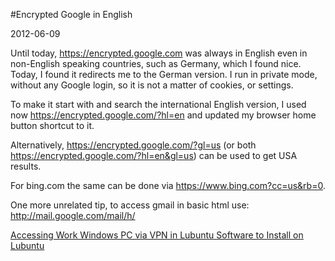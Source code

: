 #Encrypted Google in English

<!--- tags: browser -->

2012-06-09

Until today, https://encrypted.google.com was always in English even in non-English speaking countries, such as Germany, which I found nice. Today, I found it redirects me to the German version. I run in private mode, without any Google login, so it is not a matter of cookies, or settings.

To make it start with and search the international English version, I used now https://encrypted.google.com/?hl=en and updated my browser home button shortcut to it.

Alternatively, https://encrypted.google.com/?gl=us (or both https://encrypted.google.com/?hl=en&gl=us) can be used to get USA results.

For bing.com the same can be done via https://www.bing.com?cc=us&rb=0.

One more unrelated tip, to access gmail in basic html use: http://mail.google.com/mail/h/

<ins class='nfooter'><a rel='prev' id='fprev' href='#blog/2012/2012-06-16-Accessing-Work-Windows-PC-via-VPN-in-Lubuntu.md'>Accessing Work Windows PC via VPN in Lubuntu</a> <a rel='next' id='fnext' href='#blog/2012/2012-06-06-Software-to-Install-on-Lubuntu.md'>Software to Install on Lubuntu</a></ins>
